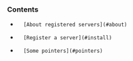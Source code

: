 <!-- post: -->


### Contents

*		[About registered servers](#about)
*		[Register a server](#install)
*		[Some pointers](#pointers)

